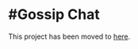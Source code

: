 #Gossip Chat
========

This project has been moved to [here](https://github.com/esbanarango/Gossip).

